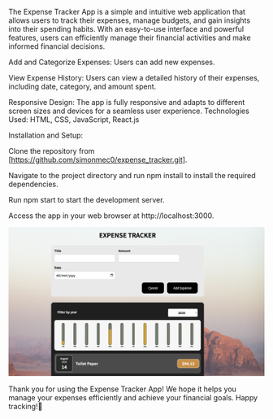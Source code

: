 The Expense Tracker App is a simple and intuitive web application that allows users to track their expenses, manage budgets, and gain insights into their spending habits. With an easy-to-use interface and powerful features, users can efficiently manage their financial activities and make informed financial decisions.

Add and Categorize Expenses: Users can add new expenses.

View Expense History: Users can view a detailed history of their expenses, including date, category, and amount spent.

Responsive Design: The app is fully responsive and adapts to different screen sizes and devices for a seamless user experience.
Technologies Used:
HTML, CSS, JavaScript, React.js

Installation and Setup:

Clone the repository from [https://github.com/simonmec0/expense_tracker.git].

Navigate to the project directory and run npm install to install the required dependencies.

Run npm start to start the development server.

Access the app in your web browser at http://localhost:3000.

![image](demo_pic.jpg)

Thank you for using the Expense Tracker App!
We hope it helps you manage your expenses efficiently and achieve your financial goals.
Happy tracking!💸
